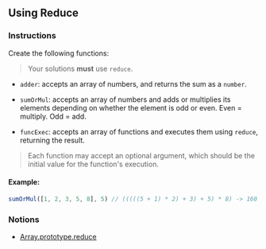 ## Using Reduce

### Instructions

Create the following functions:

> Your solutions **must** use `reduce`.

- `adder`: accepts an array of numbers, and returns the sum as a `number`.

- `sumOrMul`: accepts an array of numbers and adds or multiplies its elements depending on whether the element is odd or even. Even = multiply. Odd = add.

- `funcExec`: accepts an array of functions and executes them using `reduce`, returning the result.

> Each function may accept an optional argument, which should be the initial value for the function's execution.

#### Example:

```js
sumOrMul([1, 2, 3, 5, 8], 5) // (((((5 + 1) * 2) + 3) + 5) * 8) -> 160
```

### Notions

- [Array.prototype.reduce](https://devdocs.io/javascript/global_objects/array/reduce)
